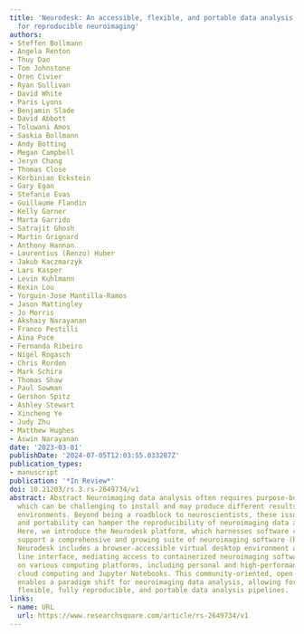 ```yaml
---
title: 'Neurodesk: An accessible, flexible, and portable data analysis environment
  for reproducible neuroimaging'
authors:
- Steffen Bollmann
- Angela Renton
- Thuy Dao
- Tom Johnstone
- Oren Civier
- Ryan Sullivan
- David White
- Paris Lyons
- Benjamin Slade
- David Abbott
- Toluwani Amos
- Saskia Bollmann
- Andy Botting
- Megan Campbell
- Jeryn Chang
- Thomas Close
- Korbinian Eckstein
- Gary Egan
- Stefanie Evas
- Guillaume Flandin
- Kelly Garner
- Marta Garrido
- Satrajit Ghosh
- Martin Grignard
- Anthony Hannan
- Laurentius (Renzo) Huber
- Jakub Kaczmarzyk
- Lars Kasper
- Levin Kuhlmann
- Kexin Lou
- Yorguin-Jose Mantilla-Ramos
- Jason Mattingley
- Jo Morris
- Akshaiy Narayanan
- Franco Pestilli
- Aina Puce
- Fernanda Ribeiro
- Nigel Rogasch
- Chris Rorden
- Mark Schira
- Thomas Shaw
- Paul Sowman
- Gershon Spitz
- Ashley Stewart
- Xincheng Ye
- Judy Zhu
- Matthew Hughes
- Aswin Narayanan
date: '2023-03-01'
publishDate: '2024-07-05T12:03:55.033287Z'
publication_types:
- manuscript
publication: '*In Review*'
doi: 10.21203/rs.3.rs-2649734/v1
abstract: Abstract Neuroimaging data analysis often requires purpose-built software,
  which can be challenging to install and may produce different results across computing
  environments. Beyond being a roadblock to neuroscientists, these issues of accessibility
  and portability can hamper the reproducibility of neuroimaging data analysis pipelines.
  Here, we introduce the Neurodesk platform, which harnesses software containers to
  support a comprehensive and growing suite of neuroimaging software (https://www.neurodesk.org/).
  Neurodesk includes a browser-accessible virtual desktop environment and a command
  line interface, mediating access to containerized neuroimaging software libraries
  on various computing platforms, including personal and high-performance computers,
  cloud computing and Jupyter Notebooks. This community-oriented, open-source platform
  enables a paradigm shift for neuroimaging data analysis, allowing for accessible,
  flexible, fully reproducible, and portable data analysis pipelines.
links:
- name: URL
  url: https://www.researchsquare.com/article/rs-2649734/v1
---
```

